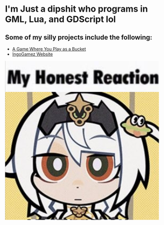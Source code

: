 # I'm Just a dipshit who programs in GML, Lua, and GDScript lol

## Some of my silly projects include the following:
- [A Game Where You Play as a Bucket](https://github.com/IngoGamez/AGWYPaaB-Demo)
- [IngoGamez Website](https://ingogamez.github.io)
<img src="https://github.com/EDubzNG/.github/blob/main/profile/my%20honest%20reaction.jpg">
